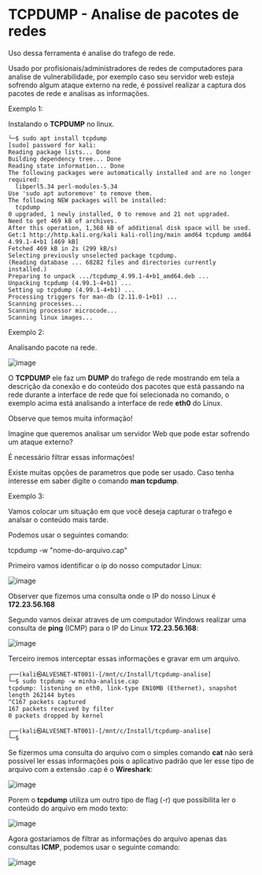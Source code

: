 # TCPDUMP - Analise de pacotes de redes

Uso dessa ferramenta é analise do trafego de rede.

Usado por profisionais/administradores de redes de computadores para analise de vulnerabilidade, por exemplo caso seu servidor web esteja sofrendo algum ataque externo na rede, é possivel realizar a captura dos pacotes de rede e analisas as informações.

Exemplo 1:

Instalando o **TCPDUMP** no linux.

```
└─$ sudo apt install tcpdump
[sudo] password for kali:
Reading package lists... Done
Building dependency tree... Done
Reading state information... Done
The following packages were automatically installed and are no longer required:
  libperl5.34 perl-modules-5.34
Use 'sudo apt autoremove' to remove them.
The following NEW packages will be installed:
  tcpdump
0 upgraded, 1 newly installed, 0 to remove and 21 not upgraded.
Need to get 469 kB of archives.
After this operation, 1,368 kB of additional disk space will be used.
Get:1 http://http.kali.org/kali kali-rolling/main amd64 tcpdump amd64 4.99.1-4+b1 [469 kB]
Fetched 469 kB in 2s (299 kB/s)
Selecting previously unselected package tcpdump.
(Reading database ... 68282 files and directories currently installed.)
Preparing to unpack .../tcpdump_4.99.1-4+b1_amd64.deb ...
Unpacking tcpdump (4.99.1-4+b1) ...
Setting up tcpdump (4.99.1-4+b1) ...
Processing triggers for man-db (2.11.0-1+b1) ...
Scanning processes...
Scanning processor microcode...
Scanning linux images...
```

Exemplo 2:

Analisando pacote na rede.

![image](https://user-images.githubusercontent.com/33209944/210156323-1d0afb28-52d4-4792-9c22-dc74d0a252d0.png)

O **TCPDUMP** ele faz um **DUMP** do trafego de rede mostrando em tela a descrição da conexão e do conteúdo dos pacotes que está passando na rede durante a interface de rede que foi selecionada no comando, o exemplo acima está analisando a interface de rede **eth0** do Linux. 

Observe que temos muita informação!

Imagine que queremos analisar um servidor Web que pode estar sofrendo um ataque externo?

É necessário filtrar essas informações!

Existe muitas opções de parametros que pode ser usado. Caso tenha interesse em saber digite o comando **man tcpdump**.

Exemplo 3:

Vamos colocar um situação em que você deseja capturar o trafego e analsar o conteúdo mais tarde.

Podemos usar o seguintes comando:

tcpdump -w "nome-do-arquivo.cap"

Primeiro vamos identificar o ip do nosso computador Linux:

![image](https://user-images.githubusercontent.com/33209944/210157430-cf4262dc-3fa6-4438-b255-aa164b814324.png)

Observer que fizemos uma consulta onde o IP do nosso Linux é **172.23.56.168**

Segundo vamos deixar atraves de um computador Windows realizar uma consulta de **ping** (ICMP) para o IP do Linux **172.23.56.168**:

![image](https://user-images.githubusercontent.com/33209944/210157492-da48a9f1-4b66-4c9f-9ff8-775bc7588a8e.png)

Terceiro iremos interceptar essas informações e gravar em um arquivo.

```
┌──(kali㉿ALVESNET-NT001)-[/mnt/c/Install/tcpdump-analise]
└─$ sudo tcpdump -w minha-analise.cap
tcpdump: listening on eth0, link-type EN10MB (Ethernet), snapshot length 262144 bytes
^C167 packets captured
167 packets received by filter
0 packets dropped by kernel

┌──(kali㉿ALVESNET-NT001)-[/mnt/c/Install/tcpdump-analise]
└─$

```

Se fizermos uma consulta do arquivo com o simples comando **cat** não será possivel ler essas informações pois o aplicativo padrão que ler esse tipo de arquivo com a extensão .cap é o **Wireshark**:

![image](https://user-images.githubusercontent.com/33209944/210157560-e9e2ffd9-1e8d-4ff5-8f2d-f09533b1d686.png)

Porem o **tcpdump** utiliza um outro tipo de flag (-r) que possibilita ler o conteúdo do arquivo em modo texto:

![image](https://user-images.githubusercontent.com/33209944/210157587-a4f40d46-57fc-416f-b249-9052a56afe31.png)

Agora gostariamos de filtrar as informações do arquivo apenas das consultas **ICMP**, podemos usar o seguinte comando:

![image](https://user-images.githubusercontent.com/33209944/210157700-7dcd746e-9fe4-4752-b4f9-4e31a6c566f8.png)




